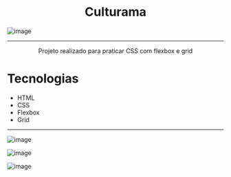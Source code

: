 <h1 align="center">Culturama</h1>

![image](https://github.com/ricardoneto11/culturama/assets/60416588/2a25e506-5972-426e-9f26-da99ded9de4f)

<hr>

<p align="center">Projeto realizado para praticar CSS com flexbox e grid</p>

# Tecnologias
* HTML
* CSS
* Flexbox
* Grid

<hr>

![image](https://github.com/ricardoneto11/culturama/assets/60416588/994279db-4914-46a4-a46f-39e2f2b4a6a6)

![image](https://github.com/ricardoneto11/culturama/assets/60416588/ce681774-fdbb-4df5-bbcb-952adcc323cf)

![image](https://github.com/ricardoneto11/culturama/assets/60416588/76091925-888e-443e-9175-8935b6b1b6a9)

